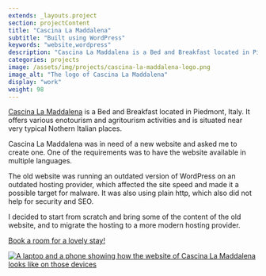 ```yaml
---
extends: _layouts.project
section: projectContent
title: "Cascina La Maddalena"
subtitle: "Built using WordPress"
keywords: "website,wordpress"
description: "Cascina La Maddalena is a Bed and Breakfast located in Piedmont, Italy. Cascina La Maddalena offers wine tastings and other enotourism activities."
categories: projects
image: /assets/img/projects/cascina-la-maddalena-logo.png
image_alt: "The logo of Cascina La Maddalena"
display: "work"
weight: 98
---
```


<a href="https://cascina-maddalena.com/" target="_blank">Cascina La Maddalena</a> is a Bed and Breakfast located in Piedmont, Italy. It offers various enotourism and agritourism activities and is situated near very typical Nothern Italian places.

Cascina La Maddalena was in need of a new website and asked me to create one. One of the requirements was to have the website available in multiple languages.

The old website was running an outdated version of WordPress on an outdated hosting provider, which affected the site speed and made it a possible target for malware. It was also using plain http, which also did not help for security and SEO.

I decided to start from scratch and bring some of the content of the old website, and to migrate the hosting to a more modern hosting provider.

<a href="https://cascina-maddalena.com/" target="_blank">Book a room for a lovely stay!</a>

<div class="row">
    <div class="col-sm-3">
        <a href="/assets/img/projects/cascina-la-maddalena-website.png">
            <img class="rounded img-border" src="/assets/img/projects/cascina-la-maddalena-website.png" alt="A laptop and a phone showing how the website of Cascina La Maddalena looks like on those devices" />
        </a>
    </div>
</div>